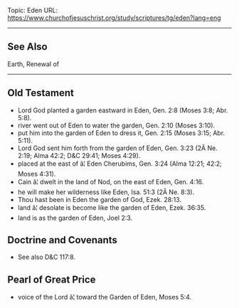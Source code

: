 Topic: Eden
URL: https://www.churchofjesuschrist.org/study/scriptures/tg/eden?lang=eng

---

## See Also

Earth, Renewal of

---

## Old Testament

- Lord God planted a garden eastward in Eden, Gen. 2:8 (Moses 3:8; Abr. 5:8).
- river went out of Eden to water the garden, Gen. 2:10 (Moses 3:10).
- put him into the garden of Eden to dress it, Gen. 2:15 (Moses 3:15; Abr. 5:11).
- Lord God sent him forth from the garden of Eden, Gen. 3:23 (2Â Ne. 2:19; Alma 42:2; D&C 29:41; Moses 4:29).
- placed at the east of â¦ Eden Cherubims, Gen. 3:24 (Alma 12:21; 42:2; Moses 4:31).
- Cain â¦ dwelt in the land of Nod, on the east of Eden, Gen. 4:16.
- he will make her wilderness like Eden, Isa. 51:3 (2Â Ne. 8:3).
- Thou hast been in Eden the garden of God, Ezek. 28:13.
- land â¦ desolate is become like the garden of Eden, Ezek. 36:35.
- land is as the garden of Eden, Joel 2:3.

## Doctrine and Covenants

- See also D&C 117:8.

## Pearl of Great Price

- voice of the Lord â¦ toward the Garden of Eden, Moses 5:4.

